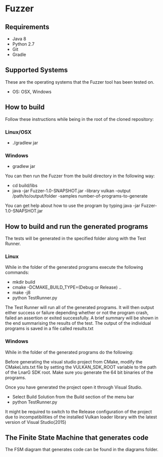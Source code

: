 Fuzzer
=======
Requirements
-----------
* Java 8
* Python 2.7
* Git
* Gradle

Supported Systems
-----------
These are the operating systems that the Fuzzer tool has been tested on.

* OS: OSX, Windows

How to build
-----------
Follow these instructions while being in the root of the cloned repository:

### Linux/OSX
* ./gradlew jar

### Windows
* gradlew jar

You can then run the Fuzzer from the build directory in the following way:

* cd build/libs
* java -jar Fuzzer-1.0-SNAPSHOT.jar -library vulkan -output /path/to/output/folder -samples number-of-programs-to-generate

You can get help about how to use the program by typing java -jar Fuzzer-1.0-SNAPSHOT.jar


How to build and run the generated programs
-----------
The tests will be generated in the specified folder along with the Test Runner.

### Linux
While in the folder of the generated programs execute the following commands:

* mkdir build
* cmake -DCMAKE_BUILD_TYPE=(Debug or Release) ..
* make -j8
* python TestRunner.py

The Test Runner will run all of the generated programs.
It will then output either success or failure depending whether or not the
program crash, failed an assertion or exited successfully. A brief summary will
be shown in the end summarising the results of the test. The output of the
individual programs is saved in a file called results.txt

### Windows
While in the folder of the generated programs do the following:

Before generating the visual studio project from CMake, modify the CMakeLists.txt
file by setting the VULKAN_SDK_ROOT variable to the path of the LnarG SDK root.
Make sure you generate the 64 bit binaries of the programs.

Once you have generated the project open it through Visual Studio.

* Select Build Solution from the Build section of the menu bar
* python TestRunner.py

It might be required to switch to the Release configuration of the project
due to incompatibilities of the installed Vulkan loader library with the latest
version of Visual Studio(2015)

The Finite State Machine that generates code
-----------
The FSM diagram that generates code can be found in the diagrams folder.